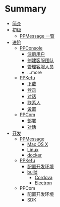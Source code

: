 # Summary

* [简介](README.md)
* [初级](part1/README.md)
   * [PPMessage 一瞥](part1/first-glance-at-ppmessage.md)
* [进阶](part2/README.md)
   * [PPConsole](part2/ppconsole/README.md)
       * [注册用户](part2/ppconsole/sign-up.md)
       * [创建客服团队](part2/ppconsole/create-service-team.md)
       * [管理客服人员](part2/ppconsole/arrange-team-member.md)
       * ...more
   * [PPKefu](part2/ppkefu/README.md)
       * [下载](part2/ppkefu/download-ppkefu.md)
       * [登录](part2/ppkefu/sign-in.md)
       * [对话](part2/ppkefu/conversations.md)
       * [联系人](part2/ppkefu/contacts.md)
       * [设置](part2/ppkefu/settings.md)
   * [PPCom](part2/ppcom/README.md)
       * [部署](part2/ppcom/deploy-ppcom.md)
       * [对话](part2/ppcom/chat.md)
* [开发](part3/README.md)
   * [PPMessage](part3/deploy-ppmessage/README.md)
       * [Mac OS X](part3/deploy-ppmessage/deploy-ppmessage-on-mac.md)
       * [Linux](part3/deploy-ppmessage/deploy-ppmessage-on-linux.md)
       * [docker](part3/deploy-ppmessage/deploy-ppmessage-with-docker.md)
   * [PPKefu](part3/ppkefu/README.md)
       * [配置开发环境](part3/ppkefu/set-up-environment.md)
       * [build](part3/ppkefu/build.md)
           * [Cordova](part3/ppkefu/cordova.md)
           * [Electron](part3/ppkefu/electron.md)
   * PPCom
       * 配置开发环境
       * SDK

